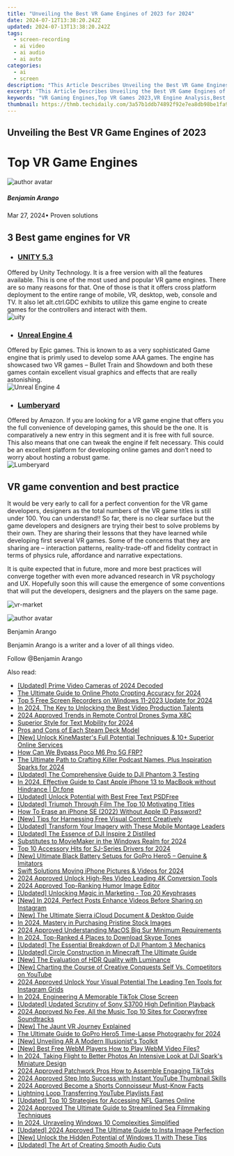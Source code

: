 ```yaml
---
title: "Unveiling the Best VR Game Engines of 2023 for 2024"
date: 2024-07-12T13:38:20.242Z
updated: 2024-07-13T13:38:20.242Z
tags: 
  - screen-recording
  - ai video
  - ai audio
  - ai auto
categories: 
  - ai
  - screen
description: "This Article Describes Unveiling the Best VR Game Engines of 2023 for 2024"
excerpt: "This Article Describes Unveiling the Best VR Game Engines of 2023 for 2024"
keywords: "VR Gaming Engines,Top VR Games 2023,VR Engine Analysis,Best VR Development Tools,Leading VR Game Technology,VR Engines Ranking,Trendy VR Gaming Tech"
thumbnail: https://thmb.techidaily.com/3a57b1ddb74892f92e7ea8db98be1fa90b1375e9f535e64688bd677d4ca59d83.jpg
---
```


## Unveiling the Best VR Game Engines of 2023

# Top VR Game Engines

![author avatar](https://images.wondershare.com/filmora/article-images/benjamin-arango-author.jpg)

##### Benjamin Arango

 Mar 27, 2024• Proven solutions

## 3 Best game engines for VR

* ### [UNITY 5.3](https://unity3d.com/cn/unity/whats-new/unity-5.3)  

 Offered by Unity Technology. It is a free version with all the features available. This is one of the most used and popular VR game engines. There are so many reasons for that. One of those is that it offers cross platform deployment to the entire range of mobile, VR, desktop, web, console and TV. It also let alt.ctrl.GDC exhibits to utilize this game engine to create games for the controllers and interact with them.  
![uity](https://images.wondershare.com/filmora/resource/uity.jpg)

* ### [Unreal Engine 4](https://www.unrealengine.com/zh-CN/what-is-unreal-engine-4)  

 Offered by Epic games. This is known to as a very sophisticated Game engine that is primly used to develop some AAA games. The engine has showcased two VR games – Bullet Train and Showdown and both these games contain excellent visual graphics and effects that are really astonishing.  
![Unreal Engine 4](https://images.wondershare.com/filmora/resource/unreal-engine.jpg)

* ### [Lumberyard](https://aws.amazon.com/cn/lumberyard/)  

 Offered by Amazon. If you are looking for a VR game engine that offers you the full convenience of developing games, this should be the one. It is comparatively a new entry in this segment and it is free with full source. This also means that one can tweak the engine if felt necessary. This could be an excellent platform for developing online games and don’t need to worry about hosting a robust game.  
![Lumberyard](https://images.wondershare.com/filmora/resource/lumberyard.jpg)

## VR game convention and best practice

 It would be very early to call for a perfect convention for the VR game developers, designers as the total numbers of the VR game titles is still under 100\. You can understand!! So far, there is no clear surface but the game developers and designers are trying their best to solve problems by their own. They are sharing their lessons that they have learned while developing first several VR games. Some of the concerns that they are sharing are – interaction patterns, reality-trade-off and fidelity contract in terms of physics rule, affordance and narrative expectations.

 It is quite expected that in future, more and more best practices will converge together with even more advanced research in VR psychology and UX. Hopefully soon this will cause the emergence of some conventions that will put the developers, designers and the players on the same page.

![vr-market](https://images.wondershare.com/filmora/resource/vr-market.jpg)

![author avatar](https://images.wondershare.com/filmora/article-images/benjamin-arango-author.jpg)

Benjamin Arango

Benjamin Arango is a writer and a lover of all things video.

Follow @Benjamin Arango



<ins class="adsbygoogle"
     style="display:block"
     data-ad-format="autorelaxed"
     data-ad-client="ca-pub-7571918770474297"
     data-ad-slot="1223367746"></ins>

<ins class="adsbygoogle"
     style="display:block"
     data-ad-format="autorelaxed"
     data-ad-client="ca-pub-7571918770474297"
     data-ad-slot="1223367746"></ins>



<ins class="adsbygoogle"
     style="display:block"
     data-ad-client="ca-pub-7571918770474297"
     data-ad-slot="8358498916"
     data-ad-format="auto"
     data-full-width-responsive="true"></ins>






<span class="atpl-alsoreadstyle">Also read:</span>
<div><ul>
<li><a href="https://some-tips.techidaily.com/updated-prime-video-cameras-of-2024-decoded/"><u>[Updated] Prime Video Cameras of 2024 Decoded</u></a></li>
<li><a href="https://some-tips.techidaily.com/the-ultimate-guide-to-online-photo-cropting-accuracy-for-2024/"><u>The Ultimate Guide to Online Photo Cropting Accuracy for 2024</u></a></li>
<li><a href="https://some-tips.techidaily.com/top-5-free-screen-recorders-on-windows-11-2023-update-for-2024/"><u>Top 5 Free Screen Recorders on Windows 11-2023 Update for 2024</u></a></li>
<li><a href="https://some-tips.techidaily.com/in-2024-the-key-to-unlocking-the-best-video-production-talents/"><u>In 2024, The Key to Unlocking the Best Video Production Talents</u></a></li>
<li><a href="https://some-tips.techidaily.com/2024-approved-trends-in-remote-control-drones-syma-x8c/"><u>2024 Approved  Trends in Remote Control Drones  Syma X8C</u></a></li>
<li><a href="https://some-tips.techidaily.com/superior-style-for-text-mobility-for-2024/"><u>Superior Style for Text Mobility for 2024</u></a></li>
<li><a href="https://games-able.techidaily.com/pros-and-cons-of-each-steam-deck-model/"><u>Pros and Cons of Each Steam Deck Model</u></a></li>
<li><a href="https://some-tips.techidaily.com/new-unlock-kinemasters-full-potential-techniques-and-10plus-superior-online-services/"><u>[New] Unlock KineMaster's Full Potential  Techniques & 10+ Superior Online Services</u></a></li>
<li><a href="https://android-frp.techidaily.com/how-can-we-bypass-poco-m6-pro-5g-frp-by-drfone-android/"><u>How Can We Bypass Poco M6 Pro 5G FRP?</u></a></li>
<li><a href="https://some-tips.techidaily.com/the-ultimate-path-to-crafting-killer-podcast-names-plus-inspiration-sparks-for-2024/"><u>The Ultimate Path to Crafting Killer Podcast Names, Plus Inspiration Sparks for 2024</u></a></li>
<li><a href="https://some-tips.techidaily.com/updated-the-comprehensive-guide-to-dji-phantom-3-testing/"><u>[Updated] The Comprehensive Guide to DJI Phantom 3 Testing</u></a></li>
<li><a href="https://screen-mirror.techidaily.com/in-2024-effective-guide-to-cast-apple-iphone-13-to-macbook-without-hindrance-drfone-by-drfone-ios/"><u>In 2024, Effective Guide to Cast Apple iPhone 13 to MacBook without Hindrance | Dr.fone</u></a></li>
<li><a href="https://some-tips.techidaily.com/updated-unlock-potential-with-best-free-text-psdfree/"><u>[Updated] Unlock Potential with Best Free Text PSDFree</u></a></li>
<li><a href="https://some-tips.techidaily.com/updated-triumph-through-film-the-top-10-motivating-titles/"><u>[Updated] Triumph Through Film  The Top 10 Motivating Titles</u></a></li>
<li><a href="https://apple-account.techidaily.com/how-to-erase-an-iphone-se-2022-without-apple-id-password-by-drfone-ios/"><u>How To Erase an iPhone SE (2022) Without Apple ID Password?</u></a></li>
<li><a href="https://some-tips.techidaily.com/new-tips-for-harnessing-free-visual-content-creatively/"><u>[New] Tips for Harnessing Free Visual Content Creatively</u></a></li>
<li><a href="https://some-tips.techidaily.com/updated-transform-your-imagery-with-these-mobile-montage-leaders/"><u>[Updated] Transform Your Imagery with These Mobile Montage Leaders</u></a></li>
<li><a href="https://some-tips.techidaily.com/updated-the-essence-of-dji-inspire-2-distilled/"><u>[Updated] The Essence of DJI Inspire 2 Distilled</u></a></li>
<li><a href="https://some-tips.techidaily.com/substitutes-to-moviemaker-in-the-windows-realm-for-2024/"><u>Substitutes to MovieMaker in the Windows Realm for 2024</u></a></li>
<li><a href="https://some-tips.techidaily.com/top-10-accessory-hits-for-sj-series-drivers-for-2024/"><u>Top 10 Accessory Hits for SJ-Series Drivers for 2024</u></a></li>
<li><a href="https://some-tips.techidaily.com/new-ultimate-black-battery-setups-for-gopro-hero5-genuine-and-imitators/"><u>[New] Ultimate Black Battery Setups for GoPro Hero5 – Genuine & Imitators</u></a></li>
<li><a href="https://some-tips.techidaily.com/swift-solutions-moving-iphone-pictures-and-videos-for-2024/"><u>Swift Solutions  Moving iPhone Pictures & Videos for 2024</u></a></li>
<li><a href="https://some-tips.techidaily.com/2024-approved-unlock-high-res-video-leading-4k-conversion-tools/"><u>2024 Approved  Unlock High-Res Video  Leading 4K Conversion Tools</u></a></li>
<li><a href="https://some-tips.techidaily.com/2024-approved-top-ranking-humor-image-editor/"><u>2024 Approved  Top-Ranking Humor Image Editor</u></a></li>
<li><a href="https://some-tips.techidaily.com/updated-unlocking-magic-in-marketing-top-20-keyphrases/"><u>[Updated] Unlocking Magic in Marketing - Top 20 Keyphrases</u></a></li>
<li><a href="https://instagram-videos.techidaily.com/new-in-2024-perfect-posts-enhance-videos-before-sharing-on-instagram/"><u>[New] In 2024, Perfect Posts  Enhance Videos Before Sharing on Instagram</u></a></li>
<li><a href="https://some-tips.techidaily.com/new-the-ultimate-sierra-icloud-document-and-desktop-guide/"><u>[New] The Ultimate Sierra iCloud Document & Desktop Guide</u></a></li>
<li><a href="https://some-tips.techidaily.com/in-2024-mastery-in-purchasing-pristine-stock-images/"><u>In 2024, Mastery in Purchasing Pristine Stock Images</u></a></li>
<li><a href="https://some-tips.techidaily.com/2024-approved-understanding-macos-big-sur-minimum-requirements/"><u>2024 Approved  Understanding MacOS Big Sur  Minimum Requirements</u></a></li>
<li><a href="https://some-tips.techidaily.com/in-2024-top-ranked-4-places-to-download-skype-tones/"><u>In 2024, Top-Ranked 4 Places to Download Skype Tones</u></a></li>
<li><a href="https://some-tips.techidaily.com/updated-the-essential-breakdown-of-dji-phantom-3-mechanics/"><u>[Updated] The Essential Breakdown of DJI Phantom 3 Mechanics</u></a></li>
<li><a href="https://remote-screen-capture.techidaily.com/updated-circle-construction-in-minecraft-the-ultimate-guide/"><u>[Updated] Circle Construction in Minecraft  The Ultimate Guide</u></a></li>
<li><a href="https://some-tips.techidaily.com/new-the-evaluation-of-hdr-quality-with-luminance/"><u>[New] The Evaluation of HDR Quality with Luminance</u></a></li>
<li><a href="https://youtube-clips.techidaily.com/new-charting-the-course-of-creative-conquests-self-vs-competitors-on-youtube/"><u>[New] Charting the Course of Creative Conquests  Self Vs. Competitors on YouTube</u></a></li>
<li><a href="https://instagram-videos.techidaily.com/2024-approved-unlock-your-visual-potential-the-leading-ten-tools-for-instagram-grids/"><u>2024 Approved  Unlock Your Visual Potential  The Leading Ten Tools for Instagram Grids</u></a></li>
<li><a href="https://tiktok-video-recordings.techidaily.com/in-2024-engineering-a-memorable-tiktok-close-screen/"><u>In 2024, Engineering A Memorable TikTok Close Screen</u></a></li>
<li><a href="https://some-tips.techidaily.com/updated-updated-scrutiny-of-sony-s3700-high-definition-playback/"><u>[Updated] Updated Scrutiny of Sony S3700 High Definition Playback</u></a></li>
<li><a href="https://extra-skills.techidaily.com/2024-approved-no-fee-all-the-music-top-10-sites-for-coprwyfree-soundtracks/"><u>2024 Approved  No Fee, All the Music  Top 10 Sites for Coprwyfree Soundtracks</u></a></li>
<li><a href="https://some-tips.techidaily.com/new-the-jaunt-vr-journey-explained/"><u>[New] The Jaunt VR Journey Explained</u></a></li>
<li><a href="https://some-tips.techidaily.com/the-ultimate-guide-to-gopro-hero5-time-lapse-photography-for-2024/"><u>The Ultimate Guide to GoPro Hero5 Time-Lapse Photography for 2024</u></a></li>
<li><a href="https://some-tips.techidaily.com/new-unveiling-ar-a-modern-illusionists-toolkit/"><u>[New] Unveiling AR  A Modern Illusionist's Toolkit</u></a></li>
<li><a href="https://extra-information.techidaily.com/new-best-free-webm-players-how-to-play-webm-video-files/"><u>[New] Best Free WebM Players  How to Play WebM Video Files?</u></a></li>
<li><a href="https://some-tips.techidaily.com/in-2024-taking-flight-to-better-photos-an-intensive-look-at-dji-sparks-miniature-design/"><u>In 2024, Taking Flight to Better Photos  An Intensive Look at DJI Spark's Miniature Design</u></a></li>
<li><a href="https://tiktok-videos.techidaily.com/2024-approved-patchwork-pros-how-to-assemble-engaging-tiktoks/"><u>2024 Approved  Patchwork Pros  How to Assemble Engaging TikToks</u></a></li>
<li><a href="https://youtube-stream.techidaily.com/2024-approved-step-into-success-with-instant-youtube-thumbnail-skills/"><u>2024 Approved  Step Into Success with Instant YouTube Thumbnail Skills</u></a></li>
<li><a href="https://youtube-videos.techidaily.com/2024-approved-become-a-shorts-connoisseur-must-know-facts/"><u>2024 Approved  Become a Shorts Connoisseur  Must-Know Facts</u></a></li>
<li><a href="https://youtube-videos.techidaily.com/lightning-loop-transferring-youtube-playlists-fast/"><u>Lightning Loop  Transferring YouTube Playlists Fast</u></a></li>
<li><a href="https://some-tips.techidaily.com/updated-top-10-strategies-for-accessing-nfl-games-online/"><u>[Updated] Top 10 Strategies for Accessing NFL Games Online</u></a></li>
<li><a href="https://some-tips.techidaily.com/2024-approved-the-ultimate-guide-to-streamlined-sea-filmmaking-techniques/"><u>2024 Approved  The Ultimate Guide to Streamlined Sea Filmmaking Techniques</u></a></li>
<li><a href="https://some-tips.techidaily.com/in-2024-unraveling-windows-10-complexities-simplified/"><u>In 2024, Unraveling Windows 10 Complexities Simplified</u></a></li>
<li><a href="https://instagram-clips.techidaily.com/updated-2024-approved-the-ultimate-guide-to-insta-image-perfection/"><u>[Updated] 2024 Approved  The Ultimate Guide to Insta Image Perfection</u></a></li>
<li><a href="https://some-tips.techidaily.com/new-unlock-the-hidden-potential-of-windows-11-with-these-tips/"><u>[New] Unlock the Hidden Potential of Windows 11 with These Tips</u></a></li>
<li><a href="https://some-tips.techidaily.com/updated-the-art-of-creating-smooth-audio-cuts/"><u>[Updated] The Art of Creating Smooth Audio Cuts</u></a></li>
</ul></div>
